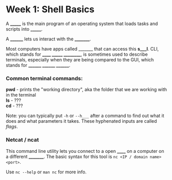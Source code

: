 # Week 1: Shell Basics
A **_____** is the main program of an operating system that loads tasks and scripts into **_____**.

A **______** lets us interact with the **_______**.

Most computers have apps called _______ that can access this **s___l**.
CLI, which stands for **____ _____ ________**, is sometimes used to describe terminals, especially when they are being compared to the GUI, which stands for **______ ______ ______**.


### Common terminal commands:
**pwd** - prints the "working directory", aka the folder that we are working with in the terminal  
**ls**  - ???  
**cd**  - ???

Note: you can typically put `-h` or `--h___` after a command to find out what it does and what parameters it takes. These hyphenated inputs are called *flags*.

### Netcat / ncat
This command line utility lets you connect to a open **____** on a computer on a different **_______**. The basic syntax for this tool is `nc <IP / domain name> <port>`.

Use `nc --help` or `man nc` for more info.


